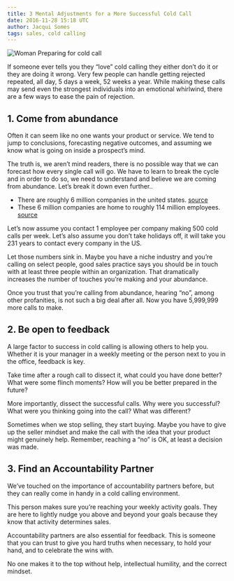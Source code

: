 ```yaml
---
title: 3 Mental Adjustments for a More Successful Cold Call
date: 2016-11-28 15:18 UTC
author: Jacqui Somes
tags: sales, cold calling
---
```


![Woman Preparing for cold call](/images/blog/banner__3-mental-adjustments.jpg)

If someone ever tells you they “love” cold calling they either don’t do it or they are doing it wrong. Very few people can handle getting rejected repeated, all day, 5 days a week, 52 weeks a year. While making these calls may send even the strongest individuals into an emotional whirlwind, there are a few ways to ease the pain of rejection.


## 1. Come from abundance

Often it can seem like no one wants your product or service. We tend to jump to conclusions, forecasting negative outcomes, and assuming we know what is going on inside a prospect’s mind.

The truth is, we aren’t mind readers, there is no possible way that we can forecast how every single call will go. We have to learn to break the cycle and in order to do so, we need to understand and believe we are coming from abundance. Let’s break it down even further.. 

- There are roughly 6 million  companies in the united states. [source](*http://avondaleassetmanagement.blogspot.com/2012/05/number-of-companies-in-us.html)
- These 6 million companies are home to roughly 114 million employees. [source](*http://avondaleassetmanagement.blogspot.com/2012/05/number-of-companies-in-us.html)

Let’s now assume you contact 1 employee per company making 500 cold calls per week. Let’s also assume you don’t take holidays off, it will take you 231 years to contact every company in the US.

Let those numbers sink in. Maybe you have a niche industry and you’re calling on select people, good sales practice says you should be in touch with at least three people within an organization. That dramatically increases the number of touches you’re making and your abundance.

Once you trust that you’re calling from abundance, hearing “no”, among other profanities, is not such a big deal after all. Now you have 5,999,999 more calls to make. 
    
## 2. Be open to feedback

A large factor to success in cold calling is allowing others to help you. Whether it is your manager in a weekly meeting or the person next to you in the office, feedback is key. 

Take time after a rough call to dissect it, what could you have done better? What were some flinch moments? How will you be better prepared in the future?

More importantly, dissect the successful calls. Why were you successful? What were you thinking going into the call? What was different?

Sometimes when we stop selling, they start buying. Maybe you have to give up the seller mindset and make the call with the idea that your product might genuinely help. Remember, reaching a “no” is OK, at least a decision was made. 

## 3. Find an Accountability Partner

We’ve touched on the importance of accountability partners before, but they can really come in handy in a cold calling environment. 

This person makes sure you’re reaching your weekly activity goals. They are here to lightly nudge you above and beyond your goals because they know that activity determines sales. 

Accountability partners are also essential for feedback. This is someone that you can trust to give you hard truths when necessary, to hold your hand, and to celebrate the wins with. 

No one makes it to the top without help, intellectual humility, and the correct mindset. 

